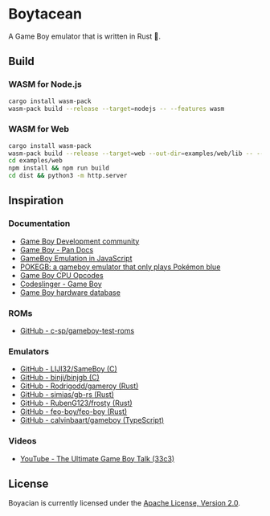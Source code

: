 # Boytacean

A Game Boy emulator that is written in Rust 🦀.

## Build

### WASM for Node.js

```bash
cargo install wasm-pack
wasm-pack build --release --target=nodejs -- --features wasm
```

### WASM for Web

```bash
cargo install wasm-pack
wasm-pack build --release --target=web --out-dir=examples/web/lib -- --features wasm
cd examples/web
npm install && npm run build
cd dist && python3 -m http.server
```

## Inspiration

### Documentation

* [Game Boy Development community](https://gbdev.io/)
* [Game Boy - Pan Docs](https://gbdev.io/pandocs)
* [GameBoy Emulation in JavaScript](http://imrannazar.com/GameBoy-Emulation-in-JavaScript:-The-CPU)
* [POKEGB: a gameboy emulator that only plays Pokémon blue](https://binji.github.io/posts/pokegb)
* [Game Boy CPU Opcodes](https://izik1.github.io/gbops)
* [Codeslinger - Game Boy](http://www.codeslinger.co.uk/pages/projects/gameboy.html)
* [Game Boy hardware database](https://gbhwdb.gekkio.fi)

### ROMs

* [GitHub - c-sp/gameboy-test-roms](https://github.com/c-sp/gameboy-test-roms)

### Emulators

* [GitHub - LIJI32/SameBoy (C)](https://github.com/LIJI32/SameBoy)
* [GitHub - binji/binjgb (C)](https://github.com/binji/binjgb)
* [GitHub - Rodrigodd/gameroy (Rust)](https://github.com/Rodrigodd/gameroy)
* [GitHub - simias/gb-rs (Rust)](https://github.com/simias/gb-rs)
* [GitHub - RubenG123/frosty (Rust)](https://github.com/RubenG123/frosty)
* [GitHub - feo-boy/feo-boy (Rust)](https://github.com/feo-boy/feo-boy)
* [GitHub - calvinbaart/gameboy (TypeScript)](https://github.com/calvinbaart/gameboy)

### Videos

* [YouTube - The Ultimate Game Boy Talk (33c3)](https://www.youtube.com/watch?v=HyzD8pNlpwI)

## License

Boyacian is currently licensed under the [Apache License, Version 2.0](http://www.apache.org/licenses/).
